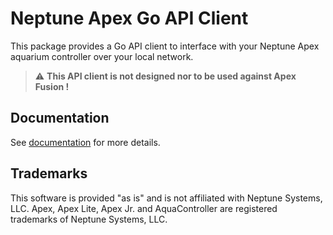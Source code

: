 # Neptune Apex Go API Client

This package provides a Go API client to interface with your Neptune Apex aquarium controller over your local network.

> :warning: **This API client is not designed nor to be used against Apex Fusion !**

## Documentation

See [documentation](blob/main/docs/README.md) for more details.

## Trademarks

This software is provided "as is" and is not affiliated with Neptune Systems, LLC.
Apex, Apex Lite, Apex Jr. and AquaController are registered trademarks of Neptune Systems, LLC.
